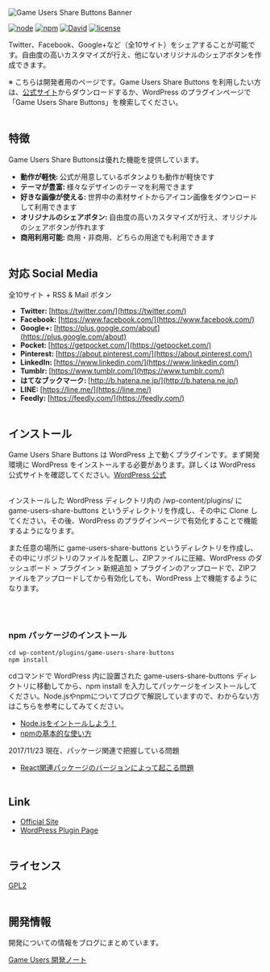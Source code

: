 ![Game Users Share Buttons Banner](https://gameusers.org/react/img/github/banner.jpg)


[![node](https://img.shields.io/badge/node-v8.5.0-lightgrey.svg)](https://nodejs.org/ja/)
[![npm](https://img.shields.io/badge/npm-v5.0.4-blue.svg)](https://www.npmjs.com/)
[![David](https://img.shields.io/david/expressjs/express.svg)]()
[![license](https://img.shields.io/badge/license-GPL2-blue.svg)](https://www.gnu.org/licenses/old-licenses/gpl-2.0.ja.html)


Twitter、Facebook、Google+など（全10サイト）をシェアすることが可能です。自由度の高いカスタマイズが行え、他にないオリジナルのシェアボタンを作成できます。

※ こちらは開発者用のページです。Game Users Share Buttons を利用したい方は、[公式サイト](https://gameusers.org/app/share-buttons)からダウンロードするか、WordPress のプラグインページで「Game Users Share Buttons」を検索してください。
<br /><br />


## 特徴

Game Users Share Buttonsは優れた機能を提供しています。

- <strong>動作が軽快: </strong> 公式が用意しているボタンよりも動作が軽快です
- <strong>テーマが豊富: </strong> 様々なデザインのテーマを利用できます
- <strong>好きな画像が使える: </strong> 世界中の素材サイトからアイコン画像をダウンロードして利用できます
- <strong>オリジナルのシェアボタン: </strong> 自由度の高いカスタマイズが行え、オリジナルのシェアボタンが作れます
- <strong>商用利用可能: </strong> 商用・非商用、どちらの用途でも利用できます
<br /><br />


## 対応 Social Media

全10サイト + RSS & Mail ボタン

- <strong>Twitter: </strong> [https://twitter.com/](https://twitter.com/)
- <strong>Facebook: </strong> [https://www.facebook.com/](https://www.facebook.com/)
- <strong>Google+: </strong> [https://plus.google.com/about](https://plus.google.com/about)
- <strong>Pocket: </strong> [https://getpocket.com/](https://getpocket.com/)
- <strong>Pinterest: </strong> [https://about.pinterest.com/](https://about.pinterest.com/)
- <strong>LinkedIn: </strong> [https://www.linkedin.com/](https://www.linkedin.com/)
- <strong>Tumblr: </strong> [https://www.tumblr.com/](https://www.tumblr.com/)
- <strong>はてなブックマーク: </strong> [http://b.hatena.ne.jp/](http://b.hatena.ne.jp/)
- <strong>LINE: </strong> [https://line.me/](https://line.me/)
- <strong>Feedly: </strong> [https://feedly.com/](https://feedly.com/)
<br /><br />


## インストール
Game Users Share Buttons は WordPress 上で動くプラグインです。まず開発環境に WordPress をインストールする必要があります。詳しくは WordPress 公式サイトを確認してください。[WordPress 公式](https://ja.wordpress.org/)<br><br>

インストールした WordPress ディレクトリ内の /wp-content/plugins/ に game-users-share-buttons というディレクトリを作成し、その中に Clone してください。その後、WordPress のプラグインページで有効化することで機能するようになります。

また任意の場所に game-users-share-buttons というディレクトリを作成し、その中にリポジトリのファイルを配置し、ZIPファイルに圧縮、WordPress のダッシュボード > プラグイン > 新規追加 > プラグインのアップロードで、ZIPファイルをアップロードしてから有効化しても、WordPress 上で機能するようになります。

<br /><br />


### npm パッケージのインストール

    cd wp-content/plugins/game-users-share-buttons
    npm install

cdコマンドで WordPress 内に設置された game-users-share-buttons ディレクトリに移動してから、npm install を入力してパッケージをインストールしてください。Node.jsやnpmについてブログで解説していますので、わからない方はこちらを参考にしてみてください。

- [Node.jsをイントールしよう！](https://gameusers.org/dev/blog/environment/node-js-install)
- [npmの基本的な使い方](https://gameusers.org/dev/blog/environment/npm-tutorial)

2017/11/23 現在、パッケージ関連で把握している問題
- [React関連パッケージのバージョンによって起こる問題](https://gameusers.org/dev/blog/notes/20170916-1)
<br /><br />


## Link

- [Official Site](https://gameusers.org/app/share-buttons)
- [WordPress Plugin Page](https://wordpress.org/plugins/game-users-share-buttons/)
<br /><br />


## ライセンス

[GPL2](https://www.gnu.org/licenses/old-licenses/gpl-2.0.ja.html)
<br /><br />


## 開発情報

開発についての情報をブログにまとめています。

[Game Users 開発ノート](https://gameusers.org/dev/blog/tag/share-buttons)
